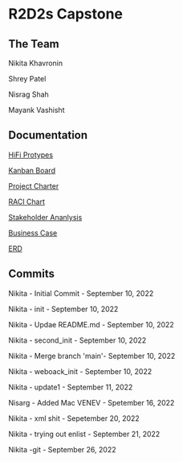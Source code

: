 # R2D2s Capstone
## The Team
Nikita Khavronin

Shrey Patel

Nisrag Shah

Mayank Vashisht
## Documentation
[HiFi Protypes](https://www.figma.com/file/01h4M9gR5Kma55OKt6IKR8/Main-flow?node-id=0%3A1&t=bBKFmBpPIo1h74DP-1)

[Kanban Board](https://trello.com/invite/b/tKye6Y4b/937651087bfdb46f3234beac003e7a32/kanban-template)

[Project Charter](https://github.com/khavrks/Capstone_R2D2_reunited/blob/main/Documentation/R2D2's%20Project%20Charter.docx)

[RACI Chart](https://github.com/khavrks/Capstone_R2D2_reunited/blob/main/Documentation/R2D2's%20RACI%20Chart%20(Updated).docx)

[Stakeholder Ananlysis](https://github.com/khavrks/Capstone_R2D2_reunited/blob/main/Documentation/R2D2's%20Stakeholder%20Analysis.docx)

[Business Case](https://github.com/khavrks/Capstone_R2D2_reunited/blob/main/Documentation/R2D2s%20Reunited's%20Business%20Case.docx)

[ERD](https://github.com/R2D2-reunited/Capstone_R2D2_GOAT-s/blob/main/Documentation/ERD%20Updated%201.pdf)
## Commits
Nikita - Initial Commit - September 10, 2022

Nikita - init - September 10, 2022

Nikita - Updae README.md - September 10, 2022

Nikita - second_init - September 10, 2022

Nikita - Merge branch 'main'- September 10, 2022

Nikita - weboack_init - September 10, 2022

Nikita - update1 - September 11, 2022

Nisarg - Added Mac VENEV - Spetember 16, 2022

Nikita - xml shit - Sepetember 20, 2022

Nikita - trying out enlist - September 21, 2022

Nikita -git - September 26, 2022
